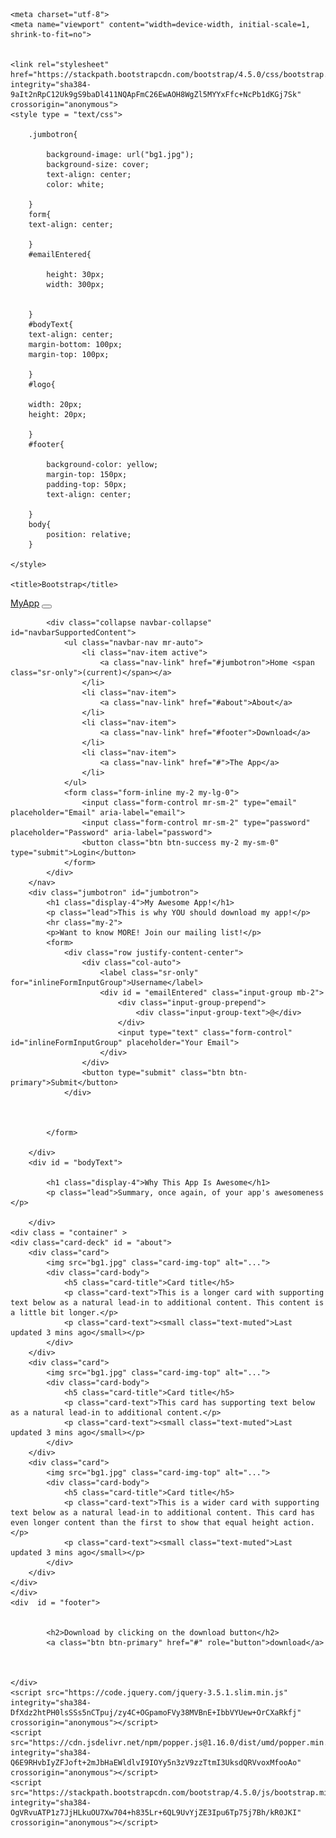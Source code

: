 
<html lang="en">
  <head>
    
    <meta charset="utf-8">
    <meta name="viewport" content="width=device-width, initial-scale=1, shrink-to-fit=no">

    
    <link rel="stylesheet" href="https://stackpath.bootstrapcdn.com/bootstrap/4.5.0/css/bootstrap.min.css" integrity="sha384-9aIt2nRpC12Uk9gS9baDl411NQApFmC26EwAOH8WgZl5MYYxFfc+NcPb1dKGj7Sk" crossorigin="anonymous">
	<style type = "text/css">
	
		.jumbotron{
		
			background-image: url("bg1.jpg");
			background-size: cover;
			text-align: center;
			color: white;
			
		}
		form{
		text-align: center;
		
		}
		#emailEntered{
		
			height: 30px;
			width: 300px;
			
		
		}
		#bodyText{
		text-align: center;
		margin-bottom: 100px;
		margin-top: 100px;
		
		}
		#logo{
		
		width: 20px;
		height: 20px;
		
		}
		#footer{
		
			background-color: yellow;
			margin-top: 150px;
			padding-top: 50px;
			text-align: center;
		
		}
		body{
			position: relative;
		}
	
	</style>

    <title>Bootstrap</title>
  </head>
  <body data-spy = "scroll" data-target="#navbar">
		<nav class="navbar navbar-expand-lg navbar-light bg-light navbar-fixed-top" id = "navbar">
			<a class="navbar-brand" href="#">MyApp</a>
			<button class="navbar-toggler" type="button" data-toggle="collapse" data-target="#navbarSupportedContent" aria-controls="navbarSupportedContent" aria-expanded="false" aria-label="Toggle navigation">
				<span class="navbar-toggler-icon"></span>
			</button>

			<div class="collapse navbar-collapse" id="navbarSupportedContent">
				<ul class="navbar-nav mr-auto">
					<li class="nav-item active">
						<a class="nav-link" href="#jumbotron">Home <span class="sr-only">(current)</span></a>
					</li>
					<li class="nav-item">
						<a class="nav-link" href="#about">About</a>
					</li>
					<li class="nav-item">
						<a class="nav-link" href="#footer">Download</a>
					</li>
					<li class="nav-item">
						<a class="nav-link" href="#">The App</a>
					</li>
				</ul>
				<form class="form-inline my-2 my-lg-0">
					<input class="form-control mr-sm-2" type="email" placeholder="Email" aria-label="email">
					<input class="form-control mr-sm-2" type="password" placeholder="Password" aria-label="password">
					<button class="btn btn-success my-2 my-sm-0" type="submit">Login</button>
				</form>
			</div>
		</nav>
		<div class="jumbotron" id="jumbotron">
			<h1 class="display-4">My Awesome App!</h1>
			<p class="lead">This is why YOU should download my app!</p>
			<hr class="my-2">
			<p>Want to know MORE! Join our mailing list!</p>
			<form>
				<div class="row justify-content-center">   
					<div class="col-auto">
						<label class="sr-only" for="inlineFormInputGroup">Username</label>
						<div id = "emailEntered" class="input-group mb-2">
							<div class="input-group-prepend">
								<div class="input-group-text">@</div>
							</div>
							<input type="text" class="form-control" id="inlineFormInputGroup" placeholder="Your Email">
						</div>
					</div>
					<button type="submit" class="btn btn-primary">Submit</button>
				</div>
				
					
				
			</form>
			
		</div>
		<div id = "bodyText">
		
			<h1 class="display-4">Why This App Is Awesome</h1>
			<p class="lead">Summary, once again, of your app's awesomeness </p>
		
		</div>
	<div class = "container" >
	<div class="card-deck" id = "about">
		<div class="card">
			<img src="bg1.jpg" class="card-img-top" alt="...">
			<div class="card-body">
				<h5 class="card-title">Card title</h5>
				<p class="card-text">This is a longer card with supporting text below as a natural lead-in to additional content. This content is a little bit longer.</p>
				<p class="card-text"><small class="text-muted">Last updated 3 mins ago</small></p>
			</div>
		</div>
		<div class="card">
			<img src="bg1.jpg" class="card-img-top" alt="...">
			<div class="card-body">
				<h5 class="card-title">Card title</h5>
				<p class="card-text">This card has supporting text below as a natural lead-in to additional content.</p>
				<p class="card-text"><small class="text-muted">Last updated 3 mins ago</small></p>
			</div>
		</div>
		<div class="card">
			<img src="bg1.jpg" class="card-img-top" alt="...">
			<div class="card-body">
				<h5 class="card-title">Card title</h5>
				<p class="card-text">This is a wider card with supporting text below as a natural lead-in to additional content. This card has even longer content than the first to show that equal height action.</p>
				<p class="card-text"><small class="text-muted">Last updated 3 mins ago</small></p>
			</div>
		</div>
	</div>
	</div>
	<div  id = "footer">
	
		
			<h2>Download by clicking on the download button</h2>
			<a class="btn btn-primary" href="#" role="button">download</a>
		
		
	
	</div>
    <script src="https://code.jquery.com/jquery-3.5.1.slim.min.js" integrity="sha384-DfXdz2htPH0lsSSs5nCTpuj/zy4C+OGpamoFVy38MVBnE+IbbVYUew+OrCXaRkfj" crossorigin="anonymous"></script>
    <script src="https://cdn.jsdelivr.net/npm/popper.js@1.16.0/dist/umd/popper.min.js" integrity="sha384-Q6E9RHvbIyZFJoft+2mJbHaEWldlvI9IOYy5n3zV9zzTtmI3UksdQRVvoxMfooAo" crossorigin="anonymous"></script>
    <script src="https://stackpath.bootstrapcdn.com/bootstrap/4.5.0/js/bootstrap.min.js" integrity="sha384-OgVRvuATP1z7JjHLkuOU7Xw704+h835Lr+6QL9UvYjZE3Ipu6Tp75j7Bh/kR0JKI" crossorigin="anonymous"></script>
    
  </body>
</html>
